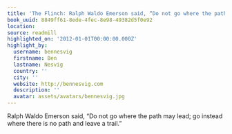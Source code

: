 ```yaml
---
title: 'The Flinch: Ralph Waldo Emerson said, “Do not go where the path may lead…'
book_uuid: 8849ff61-8ede-4fec-8e98-49382d5f0e92
location: 
source: readmill
highlighted_on: '2012-01-01T00:00:00.000Z'
highlight_by:
  username: bennesvig
  firstname: Ben
  lastname: Nesvig
  country: ''
  city: ''
  website: http://bennesvig.com
  description: ''
  avatar: assets/avatars/bennesvig.jpg
---
```


Ralph Waldo Emerson said, “Do not go where the path may lead; go instead where there is no path and leave a trail.”